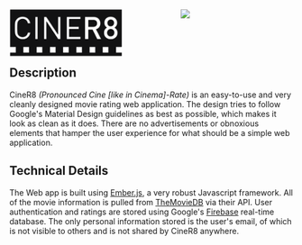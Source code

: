 <img src="https://github.com/JaxonWright/CineR8/blob/master/public/images/logoDark.png?raw=true" width="200px" align="left"/><img src="https://www.themoviedb.org/assets/static_cache/bb45549239e25f1770d5f76727bcd7c0/images/v4/logos/408x161-powered-by-rectangle-blue.png" width="200px" align="right"/>
<br/><br/><br/><br/>
Description
-----------
CineR8 *(Pronounced Cine [like in Cinema]-Rate)* is an easy-to-use and very cleanly designed movie rating web application. The design tries to follow Google's Material Design guidelines as best as possible, which makes it look as clean as it does. There are no advertisements or obnoxious elements that hamper the user experience for what should be a simple web application.

Technical Details
-----------
The Web app is built using [Ember.js](https://www.emberjs.com/), a very robust Javascript framework. All of the movie information is pulled from [TheMovieDB](https://www.themoviedb.org/) via their API. User authentication and ratings are stored using Google's [Firebase](https://firebase.google.com) real-time database. The only personal information stored is the user's email, of which is not visible to others and is not shared by CineR8 anywhere.



